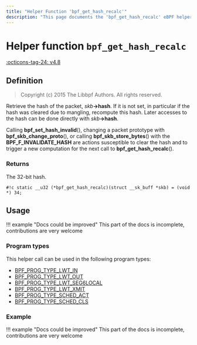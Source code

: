 ```yaml
---
title: "Helper Function 'bpf_get_hash_recalc'"
description: "This page documents the 'bpf_get_hash_recalc' eBPF helper function, including its defintion, usage, program types that can use it, and examples."
---
```

# Helper function `bpf_get_hash_recalc`

<!-- [FEATURE_TAG](bpf_get_hash_recalc) -->
[:octicons-tag-24: v4.8](https://github.com/torvalds/linux/commit/13c5c240f789bbd2bcacb14a23771491485ae61f)
<!-- [/FEATURE_TAG] -->

## Definition

> Copyright (c) 2015 The Libbpf Authors. All rights reserved.


<!-- [HELPER_FUNC_DEF] -->
Retrieve the hash of the packet, _skb_**->hash**. If it is not set, in particular if the hash was cleared due to mangling, recompute this hash. Later accesses to the hash can be done directly with _skb_**->hash**.

Calling **bpf_set_hash_invalid**(), changing a packet prototype with **bpf_skb_change_proto**(), or calling **bpf_skb_store_bytes**() with the **BPF_F_INVALIDATE_HASH** are actions susceptible to clear the hash and to trigger a new computation for the next call to **bpf_get_hash_recalc**().

### Returns

The 32-bit hash.

`#!c static __u32 (*bpf_get_hash_recalc)(struct __sk_buff *skb) = (void *) 34;`
<!-- [/HELPER_FUNC_DEF] -->

## Usage

!!! example "Docs could be improved"
    This part of the docs is incomplete, contributions are very welcome

### Program types

This helper call can be used in the following program types:

<!-- DO NOT EDIT MANUALLY -->
<!-- [HELPER_FUNC_PROG_REF] -->
 * [BPF_PROG_TYPE_LWT_IN](../program-type/BPF_PROG_TYPE_LWT_IN.md)
 * [BPF_PROG_TYPE_LWT_OUT](../program-type/BPF_PROG_TYPE_LWT_OUT.md)
 * [BPF_PROG_TYPE_LWT_SEG6LOCAL](../program-type/BPF_PROG_TYPE_LWT_SEG6LOCAL.md)
 * [BPF_PROG_TYPE_LWT_XMIT](../program-type/BPF_PROG_TYPE_LWT_XMIT.md)
 * [BPF_PROG_TYPE_SCHED_ACT](../program-type/BPF_PROG_TYPE_SCHED_ACT.md)
 * [BPF_PROG_TYPE_SCHED_CLS](../program-type/BPF_PROG_TYPE_SCHED_CLS.md)
<!-- [/HELPER_FUNC_PROG_REF] -->

### Example

!!! example "Docs could be improved"
    This part of the docs is incomplete, contributions are very welcome
